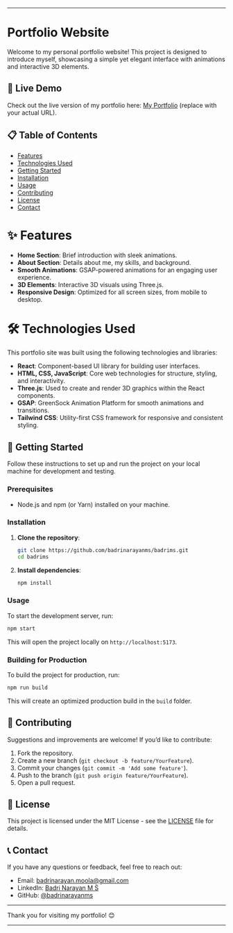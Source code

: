
---

# Portfolio Website

Welcome to my personal portfolio website! This project is designed to introduce myself, showcasing a simple yet elegant interface with animations and interactive 3D elements.

## 🚀 Live Demo

Check out the live version of my portfolio here: [My Portfolio](https://badrims.pages.dev) (replace with your actual URL).

## 📋 Table of Contents

- [Features](#-features)
- [Technologies Used](#%EF%B8%8F-technologies-used)
- [Getting Started](#-getting-started)
- [Installation](#installation)
- [Usage](#usage)
- [Contributing](#-contributing)
- [License](#-license)
- [Contact](#-contact)

# ✨ Features

- **Home Section**: Brief introduction with sleek animations.
- **About Section**: Details about me, my skills, and background.
- **Smooth Animations**: GSAP-powered animations for an engaging user experience.
- **3D Elements**: Interactive 3D visuals using Three.js.
- **Responsive Design**: Optimized for all screen sizes, from mobile to desktop.

# 🛠️ Technologies Used

This portfolio site was built using the following technologies and libraries:

- **React**: Component-based UI library for building user interfaces.
- **HTML, CSS, JavaScript**: Core web technologies for structure, styling, and interactivity.
- **Three.js**: Used to create and render 3D graphics within the React components.
- **GSAP**: GreenSock Animation Platform for smooth animations and transitions.
- **Tailwind CSS**: Utility-first CSS framework for responsive and consistent styling.

## 📂 Getting Started

Follow these instructions to set up and run the project on your local machine for development and testing.

### Prerequisites

- Node.js and npm (or Yarn) installed on your machine.

### Installation

1. **Clone the repository**:

   ```bash
   git clone https://github.com/badrinarayanms/badrims.git
   cd badrims
   ```

2. **Install dependencies**:

   ```bash
   npm install
   ```

### Usage

To start the development server, run:

```bash
npm start
```

This will open the project locally on `http://localhost:5173`.

### Building for Production

To build the project for production, run:

```bash
npm run build
```

This will create an optimized production build in the `build` folder.

## 🤝 Contributing

Suggestions and improvements are welcome! If you’d like to contribute:

1. Fork the repository.
2. Create a new branch (`git checkout -b feature/YourFeature`).
3. Commit your changes (`git commit -m 'Add some feature'`).
4. Push to the branch (`git push origin feature/YourFeature`).
5. Open a pull request.

## 📄 License

This project is licensed under the MIT License - see the [LICENSE](LICENSE) file for details.

## 📞 Contact

If you have any questions or feedback, feel free to reach out:

- Email: [badrinarayan.moola@gmail.com](mailto:badrinarayan.moola@gmail.com)
- LinkedIn: [Badri Narayan M S](https://www.linkedin.com/in/badri-narayan-m-s-60bab42a2/)
- GitHub: [@badrinarayanms](https://github.com/badrinarayanms)

---

Thank you for visiting my portfolio! 😊

---
